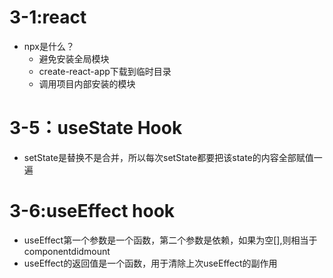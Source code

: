 # 3-1:react
  - npx是什么？
    - 避免安装全局模块
    - create-react-app下载到临时目录
    - 调用项目内部安装的模块
# 3-5：useState Hook
  - setState是替换不是合并，所以每次setState都要把该state的内容全部赋值一遍
    
# 3-6:useEffect hook
  - useEffect第一个参数是一个函数，第二个参数是依赖，如果为空[],则相当于componentdidmount
  - useEffect的返回值是一个函数，用于清除上次useEffect的副作用